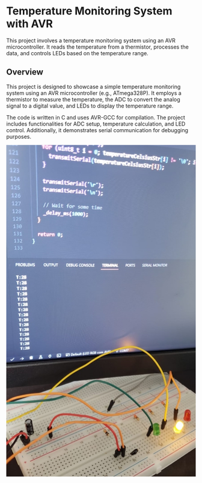# Temperature Monitoring System with AVR

This project involves a temperature monitoring system using an AVR microcontroller. It reads the temperature from a thermistor, processes the data, and controls LEDs based on the temperature range.

## Overview

This project is designed to showcase a simple temperature monitoring system using an AVR microcontroller (e.g., ATmega328P). It employs a thermistor to measure the temperature, the ADC to convert the analog signal to a digital value, and LEDs to display the temperature range.

The code is written in C and uses AVR-GCC for compilation. The project includes functionalities for ADC setup, temperature calculation, and LED control. Additionally, it demonstrates serial communication for debugging purposes.

![Breadboard Setup](TermoSistem.jpg)
